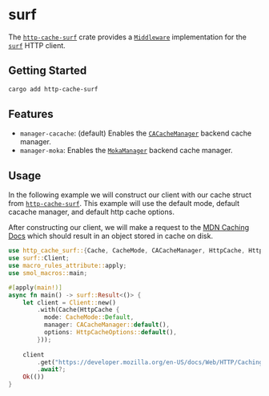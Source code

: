 # surf

The [`http-cache-surf`](https://github.com/06chaynes/http-cache/tree/main/http-cache-surf) crate provides a [`Middleware`](https://docs.rs/http-cache/latest/http_cache/trait.Middleware.html) implementation for the [`surf`](https://github.com/http-rs/surf) HTTP client.

## Getting Started

```sh
cargo add http-cache-surf
```

## Features

- `manager-cacache`: (default) Enables the [`CACacheManager`](https://docs.rs/http-cache/latest/http_cache/struct.CACacheManager.html) backend cache manager.
- `manager-moka`: Enables the [`MokaManager`](https://docs.rs/http-cache/latest/http_cache/struct.MokaManager.html) backend cache manager.

## Usage

In the following example we will construct our client with our cache struct from [`http-cache-surf`](https://github.com/06chaynes/http-cache/tree/latest/http-cache-surf). This example will use the default mode, default cacache manager, and default http cache options.

After constructing our client, we will make a request to the [MDN Caching Docs](https://developer.mozilla.org/en-US/docs/Web/HTTP/Caching) which should result in an object stored in cache on disk.

```rust
use http_cache_surf::{Cache, CacheMode, CACacheManager, HttpCache, HttpCacheOptions};
use surf::Client;
use macro_rules_attribute::apply;
use smol_macros::main;

#[apply(main!)]
async fn main() -> surf::Result<()> {
    let client = Client::new()
        .with(Cache(HttpCache {
          mode: CacheMode::Default,
          manager: CACacheManager::default(),
          options: HttpCacheOptions::default(),
        }));
    
    client
        .get("https://developer.mozilla.org/en-US/docs/Web/HTTP/Caching")
        .await?;
    Ok(())
}
```
